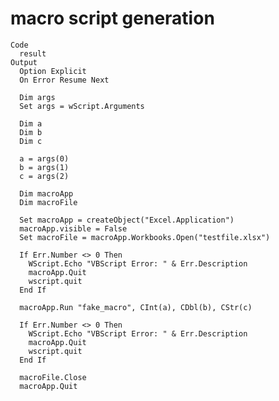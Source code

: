 # macro script generation

    Code
      result
    Output
      Option Explicit
      On Error Resume Next
      
      Dim args
      Set args = wScript.Arguments
      
      Dim a
      Dim b
      Dim c
      
      a = args(0)
      b = args(1)
      c = args(2)
      
      Dim macroApp
      Dim macroFile
      
      Set macroApp = createObject("Excel.Application")
      macroApp.visible = False
      Set macroFile = macroApp.Workbooks.Open("testfile.xlsx")
      
      If Err.Number <> 0 Then
        WScript.Echo "VBScript Error: " & Err.Description
        macroApp.Quit
        wscript.quit
      End If
      
      macroApp.Run "fake_macro", CInt(a), CDbl(b), CStr(c)
      
      If Err.Number <> 0 Then
        WScript.Echo "VBScript Error: " & Err.Description
        macroApp.Quit
        wscript.quit
      End If
      
      macroFile.Close
      macroApp.Quit


